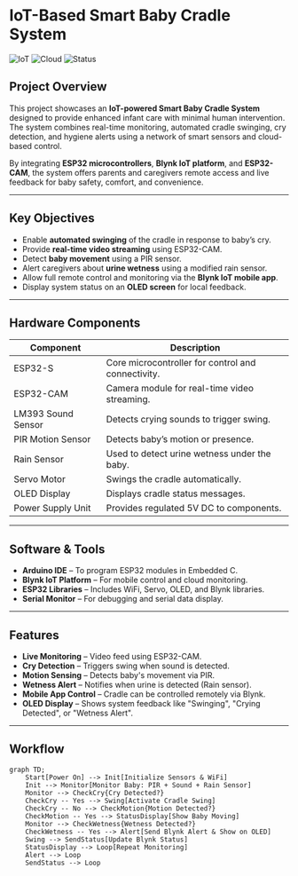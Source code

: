 #  IoT-Based Smart Baby Cradle System

![IoT](https://img.shields.io/badge/IoT-ESP32-blue)
![Cloud](https://img.shields.io/badge/App-Blynk-green)
![Status](https://img.shields.io/badge/Stage-Prototype%20Complete-brightgreen)

##  Project Overview

This project showcases an **IoT-powered Smart Baby Cradle System** designed to provide enhanced infant care with minimal human intervention. The system combines real-time monitoring, automated cradle swinging, cry detection, and hygiene alerts using a network of smart sensors and cloud-based control.

By integrating **ESP32 microcontrollers**, **Blynk IoT platform**, and **ESP32-CAM**, the system offers parents and caregivers remote access and live feedback for baby safety, comfort, and convenience.

---

##  Key Objectives

- Enable **automated swinging** of the cradle in response to baby’s cry.
- Provide **real-time video streaming** using ESP32-CAM.
- Detect **baby movement** using a PIR sensor.
- Alert caregivers about **urine wetness** using a modified rain sensor.
- Allow full remote control and monitoring via the **Blynk IoT mobile app**.
- Display system status on an **OLED screen** for local feedback.

---

##  Hardware Components

| Component              | Description                                                                 |
|------------------------|-----------------------------------------------------------------------------|
| ESP32-S                | Core microcontroller for control and connectivity.                          |
| ESP32-CAM              | Camera module for real-time video streaming.                                |
| LM393 Sound Sensor     | Detects crying sounds to trigger swing.                                     |
| PIR Motion Sensor      | Detects baby’s motion or presence.                                          |
| Rain Sensor            | Used to detect urine wetness under the baby.                                |
| Servo Motor            | Swings the cradle automatically.                                            |
| OLED Display           | Displays cradle status messages.                                            |
| Power Supply Unit      | Provides regulated 5V DC to components.                                     |

---

##  Software & Tools

- **Arduino IDE** – To program ESP32 modules in Embedded C.
- **Blynk IoT Platform** – For mobile control and cloud monitoring.
- **ESP32 Libraries** – Includes WiFi, Servo, OLED, and Blynk libraries.
- **Serial Monitor** – For debugging and serial data display.

---

##  Features

-  **Live Monitoring** – Video feed using ESP32-CAM.
-  **Cry Detection** – Triggers swing when sound is detected.
-  **Motion Sensing** – Detects baby's movement via PIR.
-  **Wetness Alert** – Notifies when urine is detected (Rain sensor).
-  **Mobile App Control** – Cradle can be controlled remotely via Blynk.
-  **OLED Display** – Shows system feedback like "Swinging", "Crying Detected", or "Wetness Alert".

---

##  Workflow

```mermaid
graph TD;
    Start[Power On] --> Init[Initialize Sensors & WiFi]
    Init --> Monitor[Monitor Baby: PIR + Sound + Rain Sensor]
    Monitor --> CheckCry{Cry Detected?}
    CheckCry -- Yes --> Swing[Activate Cradle Swing]
    CheckCry -- No --> CheckMotion{Motion Detected?}
    CheckMotion -- Yes --> StatusDisplay[Show Baby Moving]
    Monitor --> CheckWetness{Wetness Detected?}
    CheckWetness -- Yes --> Alert[Send Blynk Alert & Show on OLED]
    Swing --> SendStatus[Update Blynk Status]
    StatusDisplay --> Loop[Repeat Monitoring]
    Alert --> Loop
    SendStatus --> Loop

